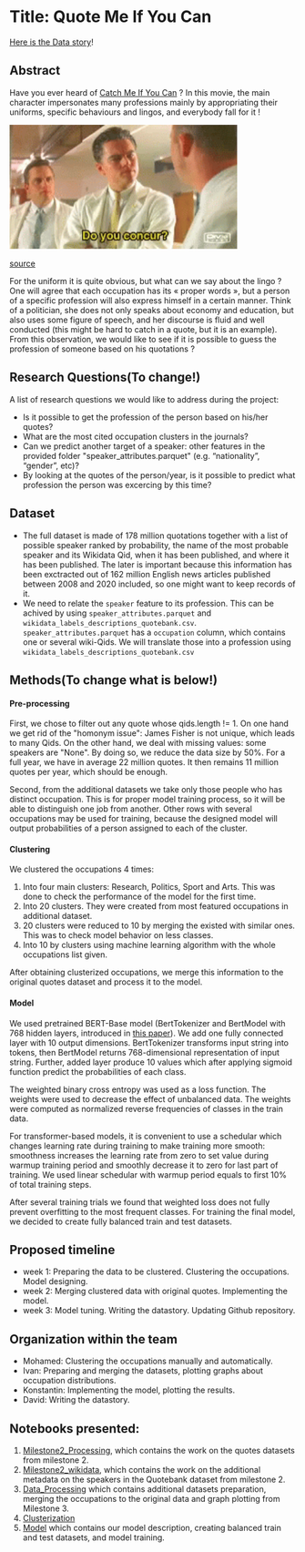 # Title: Quote Me If You Can

[Here is the Data story](https://quote-me-if-you-can.github.io/)!

## Abstract

Have you ever heard of [Catch Me If You Can](https://en.wikipedia.org/wiki/Catch_Me_If_You_Can) ? In this movie, the main character impersonates many professions mainly by appropriating their uniforms, specific behaviours and lingos, and everybody fall for it !  

<img title="Do you concur ?" width="400px" src="img/tenor.gif">

[source](https://media1.tenor.com/images/24eba459fc0a6e19c4d2d60ed678e2f9/tenor.gif?itemid=7219821)

For the uniform it is quite obvious, but what can we say about the lingo ? One will agree that each occupation has its « proper words », but a person of a specific profession will also express himself in a certain manner. Think of a politician, she does not only speaks about economy and education, but also uses some figure of speech, and her discourse is fluid and well conducted (this might be hard to catch in a quote, but it is an example).  
From this observation, we would like to see if it is possible to guess the profession of someone based on his quotations ?

## Research Questions(To change!)

A list of research questions we would like to address during the project:
* Is it possible to get the profession of the person based on his/her quotes?
* What are the most cited occupation clusters in the journals?
* Can we predict another target of a speaker: other features in the provided folder "speaker_attributes.parquet" (e.g. “nationality”, “gender”, etc)?
* By looking at the quotes of the person/year, is it possible to predict what profession the person was excercing by this time?


## Dataset 

* The full dataset is made of 178 million quotations together with a list of possible speaker ranked by probability, the name of the most probable speaker and its Wikidata Qid, when it has been published, and where it has been published. The later is important because this information has been exctracted out of 162 million English news articles published between 2008 and 2020 included, so one might want to keep records of it.
* We need to relate the `speaker` feature to its profession. This can be achived by using `speaker_attributes.parquet` and `wikidata_labels_descriptions_quotebank.csv`. `speaker_attributes.parquet` has a `occupation` column, which contains one or several wiki-Qids. We will translate those into a profession using `wikidata_labels_descriptions_quotebank.csv`

## Methods(To change what is below!)

#### Pre-processing
First, we chose to filter out any quote whose qids.length != 1. On one hand we get rid of the "homonym issue": James Fisher is not unique, which leads to many Qids. On the other hand, we deal with missing values: some speakers are "None". By doing so, we reduce the data size by 50%. For a full year, we have in average 22 million quotes. It then remains 11 million quotes per year, which should be enough.

Second, from the additional datasets we take only those people who has distinct occupation. This is for proper model training process, so it will be able to distinguish one job from another. Other rows with several occupations may be used for training, because the designed model will output probabilities of a person assigned to each of the cluster.

#### Clustering

We clustered the occupations 4 times:
1)	Into four main clusters: Research, Politics, Sport and Arts. This was done to check the performance of the model for the first time.
2)	Into 20 clusters. They were created from most featured occupations in additional dataset.
3)	20 clusters were reduced to 10 by merging the existed with similar ones. This was to check model behavior on less classes.
4)	Into 10 by clusters using machine learning algorithm with the whole occupations list given.

After obtaining clusterized occupations, we merge this information to the original quotes dataset and process it to the model.
#### Model

We used pretrained BERT-Base model (BertTokenizer and BertModel with 768 hidden layers, introduced in [this paper](https://arxiv.org/abs/1810.04805)). We add one fully connected layer with 10 output dimensions. BertTokenizer transforms input string into tokens, then BertModel returns 768-dimensional representation of input string. Further, added layer produce 10 values which after applying sigmoid function predict the probabilities of each class.

The weighted binary cross entropy was used as a loss function. The weights were used to decrease the effect of unbalanced data. The weights were computed as normalized reverse frequencies of classes in the train data.

For transformer-based models, it is convenient to use a schedular which changes learning rate during training to make training more smooth: smoothness increases the learning rate from zero to set value during warmup training period and smoothly decrease it to zero for last part of training. We used linear schedular with warmup period equals to first 10% of total training steps.

After several training trials we found that weighted loss does not fully prevent overfitting to the most frequent classes. For training the final model, we decided to create fully balanced train and test datasets.


## Proposed timeline
* week 1: Preparing the data to be clustered. Clustering the occupations. Model designing.
* week 2: Merging clustered data with original quotes. Implementing the model.
* week 3: Model tuning. Writing the datastory. Updating Github repository.

## Organization within the team

* Mohamed: Clustering the occupations manually and automatically.
* Ivan: Preparing and merging the datasets, plotting graphs about occupation distributions.
* Konstantin: Implementing the model, plotting the results.
* David: Writing the datastory.

## Notebooks presented: 
1) [Milestone2_Processing](https://github.com/epfl-ada/ada-2021-project-k-dim/blob/main/code/Milestone_2/Milestone2_Processing.ipynb), which contains the work on the quotes datasets from milestone 2.
2) [Milestone2_wikidata](https://github.com/epfl-ada/ada-2021-project-k-dim/blob/main/code/Milestone_2/Milestone2_wikidata.ipynb), which contains the work on the additional metadata on the speakers in the Quotebank dataset from milestone 2.
3) [Data_Processing](https://github.com/epfl-ada/ada-2021-project-k-dim/blob/main/code/Milestone_3/Data_Processing.ipynb) which contains additional datasets preparation, merging the occupations to the original data and graph plotting from Milestone 3.
4) [Clusterization]()
5) [Model](https://github.com/epfl-ada/ada-2021-project-k-dim/blob/main/code/Milestone_3/Model.ipynb) which contains our model description, creating balanced train and test datasets, and model training. 
